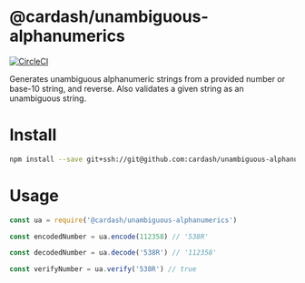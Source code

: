 # @cardash/unambiguous-alphanumerics

[![CircleCI](https://circleci.com/gh/cardash/unambiguous-alphanumerics/tree/master.svg?style=svg)](https://circleci.com/gh/cardash/unambiguous-alphanumerics/tree/master)

Generates unambiguous alphanumeric strings from a provided number or base-10 string, and reverse. Also validates a given string as an unambiguous string.

# Install

```sh
npm install --save git+ssh://git@github.com:cardash/unambiguous-alphanumerics
```

# Usage

```js
const ua = require('@cardash/unambiguous-alphanumerics')

const encodedNumber = ua.encode(112358) // '538R'

const decodedNumber = ua.decode('538R') // '112358'

const verifyNumber = ua.verify('538R') // true
```
